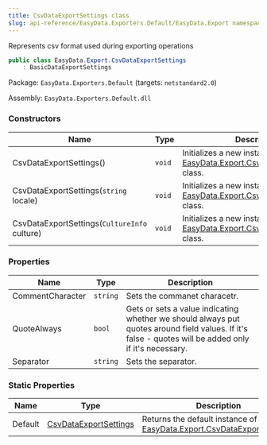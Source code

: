 ```yaml
---
title: CsvDataExportSettings class
slug: api-reference/EasyData.Exporters.Default/EasyData.Export namespace/csvdataexportsettings-class
---
```



Represents csv format used during exporting operations
```csharp
public class EasyData.Export.CsvDataExportSettings
    : BasicDataExportSettings

```
Package: `EasyData.Exporters.Default` (targets: `netstandard2.0`)

Assembly: `EasyData.Exporters.Default.dll`

### Constructors

| Name | Type | Description | 
| --- | --- | --- | 
| CsvDataExportSettings() | `void` | Initializes a new instance of the [EasyData.Export.CsvDataExportSettings](/api-reference/easydata-exporters-default/easydata-export-namespace/csvdataexportsettings-class) class. | 
| CsvDataExportSettings(`string` locale) | `void` | Initializes a new instance of the [EasyData.Export.CsvDataExportSettings](/api-reference/easydata-exporters-default/easydata-export-namespace/csvdataexportsettings-class) class. | 
| CsvDataExportSettings(`CultureInfo` culture) | `void` | Initializes a new instance of the [EasyData.Export.CsvDataExportSettings](/api-reference/easydata-exporters-default/easydata-export-namespace/csvdataexportsettings-class) class. | 


### Properties

| Name | Type | Description | 
| --- | --- | --- | 
| CommentCharacter | `string` | Sets the commanet characetr. | 
| QuoteAlways | `bool` | Gets or sets a value indicating whether we should always put quotes around field values.  If it's false - quotes will be added only if it's necessary. | 
| Separator | `string` | Sets the separator. | 


### Static Properties

| Name | Type | Description | 
| --- | --- | --- | 
| Default | [CsvDataExportSettings](/api-reference/easydata-exporters-default/easydata-export-namespace/csvdataexportsettings-class) | Returns the default instance of [EasyData.Export.CsvDataExportSettings](/api-reference/easydata-exporters-default/easydata-export-namespace/csvdataexportsettings-class). |